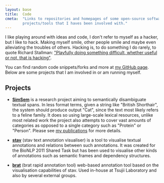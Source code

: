 ```yaml
---
layout: base
title:  Code
cmeta:  "Links to repositories and homepages of some open-source software
        projects/tools that I haves been involved with."
---
```


I like playing around with ideas and code, I don't refer to myself as a
hacker, but I like to hack. Making myself smile, other people smile and maybe
even alleviating the troubles of others. Hacking is, to do something I do
rarely, to quote Richard Stallman: ["Playfully doing something difficult,
whether useful or not, that is hacking"][stallman_hacking].

You can find random code snippets/forks and more at [my GitHub
page][github_ninjin]. Below are some projects that I am involved in or am
running myself.

## Projects ##

* [**SimSem**][simsem] is a research project aiming to semantically
    disambiguate textual spans. In less format terms, given a string like
    "British Shorthair", the system should produce output "Cat", since the
    text most likely refers to a feline family. It does so using large-scale
    lexical resources, unlike most related work the project also attempts to
    cover vast amounts of categories as opposed to a single category such as
    "Protein" or "Person". Please see [my publications][publications] for more
    details.

* [**stav**][stav] (stav text annotation visualiser) is a tool to visualise
    textual annotations and relations between such annotations. It was created
    for the BioNLP 2011 Shared Task but has been used to visualise other kinds
    of annotations such as semantic frames and dependency structures.

* [**brat**][brat] (brat rapid annotation tool) web-based annotation tool
    based on the visualisation capabilities of stav. Used in-house at Tsujii
    Laboratory and also by several external groups.

[brat]: http://brat.nlplab.org
[publications]: /publications.html
[github_ninjin]: https://github.com/ninjin
[simsem]: https://github.com/ninjin/simsem
[stallman_hacking]: http://stallman.org/articles/on-hacking.html
[stav]: https://github.com/TsujiiLaboratory/stav
